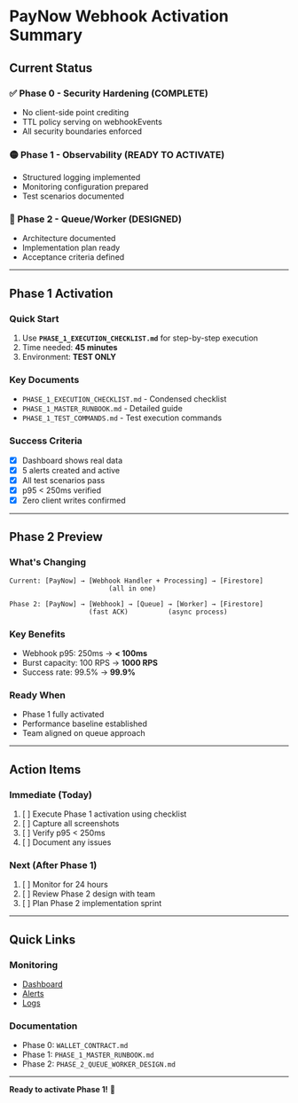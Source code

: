 # PayNow Webhook Activation Summary

## Current Status

### ✅ Phase 0 - Security Hardening (COMPLETE)
- No client-side point crediting
- TTL policy serving on webhookEvents
- All security boundaries enforced

### 🟡 Phase 1 - Observability (READY TO ACTIVATE)
- Structured logging implemented
- Monitoring configuration prepared
- Test scenarios documented

### 🔵 Phase 2 - Queue/Worker (DESIGNED)
- Architecture documented
- Implementation plan ready
- Acceptance criteria defined

---

## Phase 1 Activation

### Quick Start
1. Use **`PHASE_1_EXECUTION_CHECKLIST.md`** for step-by-step execution
2. Time needed: **45 minutes**
3. Environment: **TEST ONLY**

### Key Documents
- `PHASE_1_EXECUTION_CHECKLIST.md` - Condensed checklist
- `PHASE_1_MASTER_RUNBOOK.md` - Detailed guide
- `PHASE_1_TEST_COMMANDS.md` - Test execution commands

### Success Criteria
- [x] Dashboard shows real data
- [x] 5 alerts created and active
- [x] All test scenarios pass
- [x] p95 < 250ms verified
- [x] Zero client writes confirmed

---

## Phase 2 Preview

### What's Changing
```
Current: [PayNow] → [Webhook Handler + Processing] → [Firestore]
                         (all in one)

Phase 2: [PayNow] → [Webhook] → [Queue] → [Worker] → [Firestore]
                    (fast ACK)          (async process)
```

### Key Benefits
- Webhook p95: 250ms → **< 100ms**
- Burst capacity: 100 RPS → **1000 RPS**
- Success rate: 99.5% → **99.9%**

### Ready When
- Phase 1 fully activated
- Performance baseline established
- Team aligned on queue approach

---

## Action Items

### Immediate (Today)
1. [ ] Execute Phase 1 activation using checklist
2. [ ] Capture all screenshots
3. [ ] Verify p95 < 250ms
4. [ ] Document any issues

### Next (After Phase 1)
1. [ ] Monitor for 24 hours
2. [ ] Review Phase 2 design with team
3. [ ] Plan Phase 2 implementation sprint

---

## Quick Links

### Monitoring
- [Dashboard](https://console.cloud.google.com/monitoring/dashboards?project=walduae-project-20250809071906)
- [Alerts](https://console.cloud.google.com/monitoring/alerting/policies?project=walduae-project-20250809071906)
- [Logs](https://console.cloud.google.com/logs?project=walduae-project-20250809071906)

### Documentation
- Phase 0: `WALLET_CONTRACT.md`
- Phase 1: `PHASE_1_MASTER_RUNBOOK.md`
- Phase 2: `PHASE_2_QUEUE_WORKER_DESIGN.md`

---

**Ready to activate Phase 1!** 🚀

